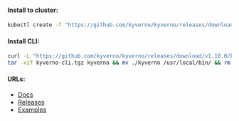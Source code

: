 #### Install to cluster:
```bash
kubectl create -f "https://github.com/kyverno/kyverno/releases/download/v1.10.0/install.yaml"
```

#### Install CLI:
```bash
curl -L "https://github.com/kyverno/kyverno/releases/download/v1.10.0/kyverno-cli_v1.10.0_linux_x86_64.tar.gz" -o kyverno-cli.tgz && \
tar -xzf kyverno-cli.tgz kyverno && mv ./kyverno /usr/local/bin/ && rm -f kyverno-cli.tgz
```

#### URLs:
- [Docs](https://kyverno.io/docs/introduction/)
- [Releases](https://github.com/kyverno/kyverno/releases)
- [Examples](https://github.com/kyverno/policies)
